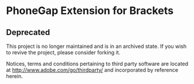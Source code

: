 PhoneGap Extension for Brackets
==============================

## Deprecated

This project is no longer maintained and is in an archived state. If you wish to revive the project, please consider forking it.

Notices, terms and conditions pertaining to third party software are located at http://www.adobe.com/go/thirdparty/ and incorporated by reference herein.
